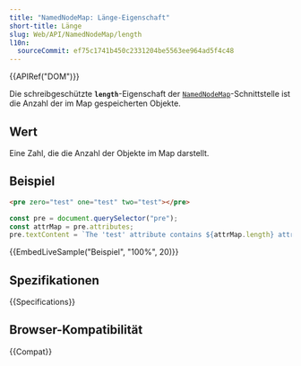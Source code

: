 ```yaml
---
title: "NamedNodeMap: Länge-Eigenschaft"
short-title: Länge
slug: Web/API/NamedNodeMap/length
l10n:
  sourceCommit: ef75c1741b450c2331204be5563ee964ad5f4c48
---
```


{{APIRef("DOM")}}

Die schreibgeschützte **`length`**-Eigenschaft der [`NamedNodeMap`](/de/docs/Web/API/NamedNodeMap)-Schnittstelle
ist die Anzahl der im Map gespeicherten Objekte.

## Wert

Eine Zahl, die die Anzahl der Objekte im Map darstellt.

## Beispiel

```html
<pre zero="test" one="test" two="test"></pre>
```

```js
const pre = document.querySelector("pre");
const attrMap = pre.attributes;
pre.textContent = `The 'test' attribute contains ${attrMap.length} attributes.\n`;
```

{{EmbedLiveSample("Beispiel", "100%", 20)}}

## Spezifikationen

{{Specifications}}

## Browser-Kompatibilität

{{Compat}}
